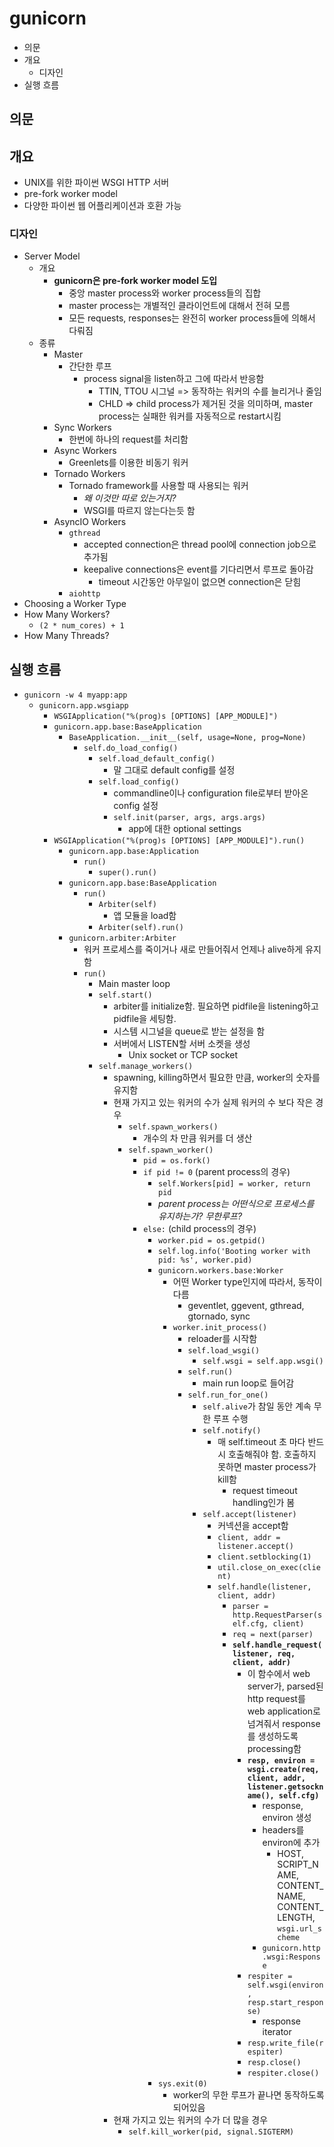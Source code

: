 # gunicorn

- 의문
- 개요
  - 디자인
- 실행 흐름

## 의문

## 개요

- UNIX를 위한 파이썬 WSGI HTTP 서버
- pre-fork worker model
- 다양한 파이썬 웹 어플리케이션과 호환 가능

### 디자인

- Server Model
  - 개요
    - **gunicorn은 pre-fork worker model 도입**
      - 중앙 master process와 worker process들의 집합
      - master process는 개별적인 클라이언트에 대해서 전혀 모름
      - 모든 requests, responses는 완전히 worker process들에 의해서 다뤄짐
  - 종류
    - Master
      - 간단한 루프
        - process signal을 listen하고 그에 따라서 반응함
          - TTIN, TTOU 시그널 => 동작하는 워커의 수를 늘리거나 줄임
          - CHLD => child process가 제거된 것을 의미하며, master process는 실패한 워커를 자동적으로 restart시킴
    - Sync Workers
      - 한번에 하나의 request를 처리함
    - Async Workers
      - Greenlets를 이용한 비동기 워커
    - Tornado Workers
      - Tornado framework를 사용할 때 사용되는 워커
        - *왜 이것만 따로 있는거지?*
        - WSGI를 따르지 않는다는듯 함
    - AsyncIO Workers
      - `gthread`
        - accepted connection은 thread pool에 connection job으로 추가됨
        - keepalive connections은 event를 기다리면서 루프로 돌아감
          - timeout 시간동안 아무일이 없으면 connection은 닫힘
      - `aiohttp`
- Choosing a Worker Type
- How Many Workers?
  - `(2 * num_cores) + 1`
- How Many Threads?

## 실행 흐름

- `gunicorn -w 4 myapp:app`
  - `gunicorn.app.wsgiapp`
    - `WSGIApplication("%(prog)s [OPTIONS] [APP_MODULE]")`
    - `gunicorn.app.base:BaseApplication`
      - `BaseApplication.__init__(self, usage=None, prog=None)`
        - `self.do_load_config()`
          - `self.load_default_config()`
            - 말 그대로 default config를 설정
          - `self.load_config()`
            - commandline이나 configuration file로부터 받아온 config 설정
            - `self.init(parser, args, args.args)`
              - app에 대한 optional settings
    - `WSGIApplication("%(prog)s [OPTIONS] [APP_MODULE]").run()`
      - `gunicorn.app.base:Application`
        - `run()`
          - `super().run()`
      - `gunicorn.app.base:BaseApplication`
        - `run()`
          - `Arbiter(self)`
            - 앱 모듈을 load함
          - `Arbiter(self).run()`
      - `gunicorn.arbiter:Arbiter`
        - 워커 프로세스를 죽이거나 새로 만들어줘서 언제나 alive하게 유지함
        - `run()`
          - Main master loop
          - `self.start()`
            - arbiter를 initialize함. 필요하면 pidfile을 listening하고 pidfile을 세팅함.
            - 시스템 시그널을 queue로 받는 설정을 함
            - 서버에서 LISTEN할 서버 소켓을 생성
              - Unix socket or TCP socket
          - `self.manage_workers()`
            - spawning, killing하면서 필요한 만큼, worker의 숫자를 유지함
            - 현재 가지고 있는 워커의 수가 실제 워커의 수 보다 작은 경우
              - `self.spawn_workers()`
                - 개수의 차 만큼 워커를 더 생산
              - `self.spawn_worker()`
                - `pid = os.fork()`
                - `if pid != 0` (parent process의 경우)
                  - `self.Workers[pid] = worker, return pid`
                  - *parent process는 어떤식으로 프로세스를 유지하는가? 무한루프?*
                - `else:` (child process의 경우)
                  - `worker.pid = os.getpid()`
                  - `self.log.info('Booting worker with pid: %s', worker.pid)`
                  - `gunicorn.workers.base:Worker`
                    - 어떤 Worker type인지에 따라서, 동작이 다름
                      - geventlet, ggevent, gthread, gtornado, sync
                    - `worker.init_process()`
                      - reloader를 시작함
                      - `self.load_wsgi()`
                        - `self.wsgi = self.app.wsgi()`
                      - `self.run()`
                        - main run loop로 들어감
                      - `self.run_for_one()`
                        - `self.alive`가 참일 동안 계속 무한 루프 수행
                        - `self.notify()`
                          - 매 self.timeout 초 마다 반드시 호출해줘야 함. 호출하지 못하면 master process가 kill함
                            - request timeout handling인가 봄
                        - `self.accept(listener)`
                          - 커넥션을 accept함
                          - `client, addr = listener.accept()`
                          - `client.setblocking(1)`
                          - `util.close_on_exec(client)`
                          - `self.handle(listener, client, addr)`
                            - `parser = http.RequestParser(self.cfg, client)`
                            - `req = next(parser)`
                            - **`self.handle_request(listener, req, client, addr)`**
                              - 이 함수에서 web server가, parsed된 http request를 web application로 넘겨줘서 response를 생성하도록 processing함
                              - **`resp, environ = wsgi.create(req, client, addr, listener.getsockname(), self.cfg)`**
                                - response, environ 생성
                                - headers를 environ에 추가
                                  - HOST, SCRIPT_NAME, CONTENT_NAME, CONTENT_LENGTH, `wsgi.url_scheme`
                                - `gunicorn.http.wsgi:Response`
                              - `respiter = self.wsgi(environ, resp.start_response)`
                                - response iterator
                              - `resp.write_file(respiter)`
                              - `resp.close()`
                              - `respiter.close()`
                  - `sys.exit(0)`
                    - worker의 무한 루프가 끝나면 동작하도록 되어있음
            - 현재 가지고 있는 워커의 수가 더 많을 경우
              - `self.kill_worker(pid, signal.SIGTERM)`
